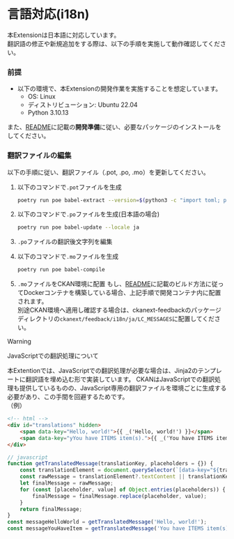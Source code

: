 # 言語対応(i18n)

本Extensionは日本語に対応しています。  
翻訳語の修正や新規追加をする際は、以下の手順を実施して動作確認してください。

### 前提

* 以下の環境で、本Extensionの開発作業を実施することを想定しています。
  * OS: Linux
  * ディストリビューション: Ubuntu 22.04
  * Python 3.10.13

また、[README](../../README.md)に記載の**開発準備**に従い、必要なパッケージのインストールをしてください。

### 翻訳ファイルの編集
以下の手順に従い、翻訳ファイル（.pot, .po, .mo）を更新してください。

1. 以下のコマンドで`.pot`ファイルを生成

    ```bash
    poetry run poe babel-extract --version=$(python3 -c "import toml; print(toml.load('pyproject.toml')['tool']['poetry']['version'])")
    ```

2. 以下のコマンドで`.po`ファイルを生成(日本語の場合)

    ```bash
    poetry run poe babel-update --locale ja
    ```

3. `.po`ファイルの翻訳後文字列を編集

4. 以下のコマンドで`.mo`ファイルを生成

    ```bash
    poetry run poe babel-compile
    ```

5. `.mo`ファイルをCKAN環境に配置
    もし、[README](../../README.md)に記載のビルド方法に従ってDockerコンテナを構築している場合、上記手順で開発コンテナ内に配置されます。  
    別途CKAN環境へ適用し確認する場合は、ckanext-feedbackのパッケージディレクトリの`ckanext/feedback/i18n/ja/LC_MESSAGES`に配置してください。

> [!WARNING] 
> JavaScriptでの翻訳処理について
> 
> 本Extentionでは、JavaScriptでの翻訳処理が必要な場合は、Jinja2のテンプレートに翻訳語を埋め込む形で実装しています。
> CKANはJavaScriptでの翻訳処理も提供しているものの、JavaScript専用の翻訳ファイルを環境ごとに生成する必要があり、この手間を回避するためです。  
> （例）
> ```html
> <!-- html -->
> <div id="translations" hidden>
>     <span data-key="Hello, world!">{{ _('Hello, world!') }}</span>
>     <span data-key="yYou have ITEMS item(s).">{{ _('You have ITEMS item(s).') }}</span>
> </div>
> ```  
> ```javascript
> // javascript
> function getTranslatedMessage(translationKey, placeholders = {}) {
>     const translationElement = document.querySelector(`[data-key="${translationKey}"]`);
>     const rawMessage = translationElement?.textContent || translationKey;
>     let finalMessage = rawMessage;
>     for (const [placeholder, value] of Object.entries(placeholders)) {
>         finalMessage = finalMessage.replace(placeholder, value);
>     }
>     return finalMessage;
> }
> const messageHelloWorld = getTranslatedMessage('Hello, world!');
> const messageYouHaveItem = getTranslatedMessage('You have ITEMS item(s).', {ITEMS: 5});
> ```